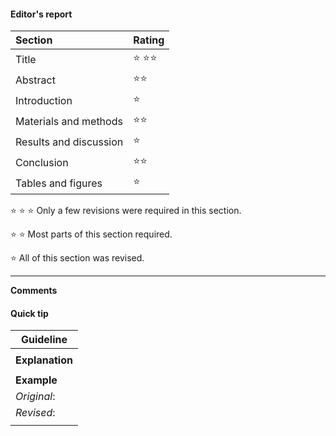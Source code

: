 #### Editor's report

| Section                | Rating              |
| :--------------------- | ------------------- |
| Title                  | :star: :star::star: |
| Abstract               | :star::star:        |
| Introduction           | :star:              |
| Materials and methods  | :star::star: ​       |
| Results and discussion | :star:              |
| Conclusion             | :star::star:        |
| Tables and figures     | :star:              |

:star: :star: :star: Only a few revisions were required in this section.

:star: :star:		Most parts of this section required.

:star: 			 All of this section was revised.

---

**Comments**



#### Quick tip

| **Guideline**   |
| --------------- |
|                 |
| **Explanation** |
|                 |
| **Example**     |
| *Original*:     |
| *Revised*:      |
|                 |

